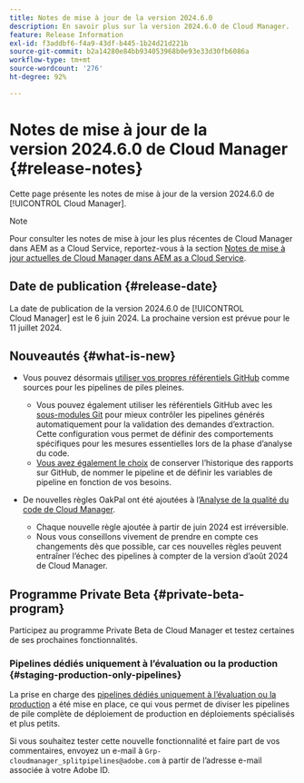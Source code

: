 ```yaml
---
title: Notes de mise à jour de la version 2024.6.0
description: En savoir plus sur la version 2024.6.0 de Cloud Manager.
feature: Release Information
exl-id: f3addbf6-f4a9-43df-b445-1b24d21d221b
source-git-commit: b2a14280e84bb934053968b0e93e33d30fb6086a
workflow-type: tm+mt
source-wordcount: '276'
ht-degree: 92%

---
```


# Notes de mise à jour de la version 2024.6.0 de Cloud Manager {#release-notes}

Cette page présente les notes de mise à jour de la version 2024.6.0 de [!UICONTROL Cloud Manager].

>[!NOTE]
>
>Pour consulter les notes de mise à jour les plus récentes de Cloud Manager dans AEM as a Cloud Service, reportez-vous à la section [Notes de mise à jour actuelles de Cloud Manager dans AEM as a Cloud Service](https://experienceleague.adobe.com/fr/docs/experience-manager-cloud-service/content/release-notes/cloud-manager/current).

## Date de publication {#release-date}

La date de publication de la version 2024.6.0 de [!UICONTROL Cloud Manager] est le 6 juin 2024. La prochaine version est prévue pour le 11 juillet 2024.

## Nouveautés {#what-is-new}

* Vous pouvez désormais [utiliser vos propres référentiels GitHub](/help/managing-code/private-repositories.md) comme sources pour les pipelines de piles pleines.

   * Vous pouvez également utiliser les référentiels GitHub avec les [sous-modules Git](/help/managing-code/git-submodules.md) pour mieux contrôler les pipelines générés automatiquement pour la validation des demandes d’extraction. Cette configuration vous permet de définir des comportements spécifiques pour les mesures essentielles lors de la phase d’analyse du code.
   * [Vous avez également le choix](/help/managing-code/github-check-config.md) de conserver l’historique des rapports sur GitHub, de nommer le pipeline et de définir les variables de pipeline en fonction de vos besoins.
* De nouvelles règles OakPal ont été ajoutées à l’[Analyse de la qualité du code de Cloud Manager](/help/using/custom-code-quality-rules.md#oakpal-ui-content-package).
   * Chaque nouvelle règle ajoutée à partir de juin 2024 est irréversible.
   * Nous vous conseillons vivement de prendre en compte ces changements dès que possible, car ces nouvelles règles peuvent entraîner l’échec des pipelines à compter de la version d’août 2024 de Cloud Manager.

## Programme Private Beta {#private-beta-program}

Participez au programme Private Beta de Cloud Manager et testez certaines de ses prochaines fonctionnalités.

### Pipelines dédiés uniquement à l’évaluation ou la production {#staging-production-only-pipelines}

La prise en charge des [pipelines dédiés uniquement à l’évaluation ou la production](/help/using/stage-prod-only.md) a été mise en place, ce qui vous permet de diviser les pipelines de pile complète de déploiement de production en déploiements spécialisés et plus petits.

Si vous souhaitez tester cette nouvelle fonctionnalité et faire part de vos commentaires, envoyez un e-mail à `Grp-cloudmanager_splitpipelines@adobe.com` à partir de l’adresse e-mail associée à votre Adobe ID.
